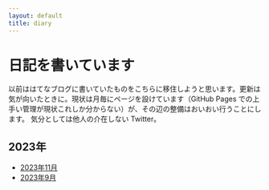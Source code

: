```yaml
---
layout: default
title: diary
---
```

# 日記を書いています
以前ははてなブログに書いていたものをこちらに移住しようと思います。更新は気が向いたときに。現状は月毎にページを設けています（GitHub Pages での上手い管理が現状これしか分からない）が、その辺の整備はおいおい行うことにします。
気分としては他人の介在しない Twitter。
## 2023年
* [2023年11月](2023-09.md/)
* [2023年9月](2023-09.md/)
